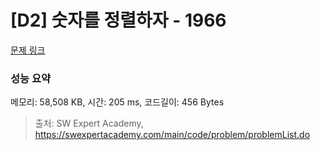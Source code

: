# [D2] 숫자를 정렬하자 - 1966 

[문제 링크](https://swexpertacademy.com/main/code/problem/problemDetail.do?contestProbId=AV5PrmyKAWEDFAUq) 

### 성능 요약

메모리: 58,508 KB, 시간: 205 ms, 코드길이: 456 Bytes



> 출처: SW Expert Academy, https://swexpertacademy.com/main/code/problem/problemList.do